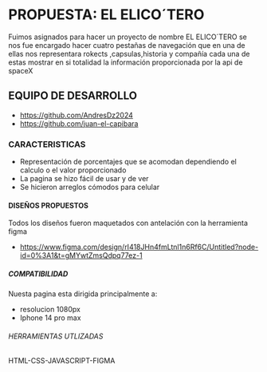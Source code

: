# PROPUESTA: EL ELICO´TERO

Fuimos asignados para hacer un proyecto de nombre EL ELICO´TERO se nos fue encargado hacer cuatro pestañas de navegación que en una de ellas nos representara rokects ,capsulas,historia y compañía cada una de estas mostrar en si totalidad la información proporcionada por la api de spaceX

## EQUIPO DE DESARROLLO

- https://github.com/AndresDz2024
- https://github.com/juan-el-capibara

### CARACTERISTICAS

- Representación de porcentajes que se acomodan dependiendo el calculo o el valor proporcionado
- La pagina se hizo fácil de usar y de ver
- Se hicieron arreglos cómodos para celular

#### DISEÑOS PROPUESTOS

Todos los diseños fueron maquetados con antelación  con la  herramienta figma
- https://www.figma.com/design/rI418JHn4fmLtnl1n6Rf6C/Untitled?node-id=0%3A1&t=gMYwtZmsQdpq77ez-1

##### COMPATIBILIDAD

Nuesta pagina esta dirigida principalmente a:

- resolucion 1080px
- Iphone 14 pro max

###### HERRAMIENTAS UTLIZADAS

HTML-CSS-JAVASCRIPT-FIGMA